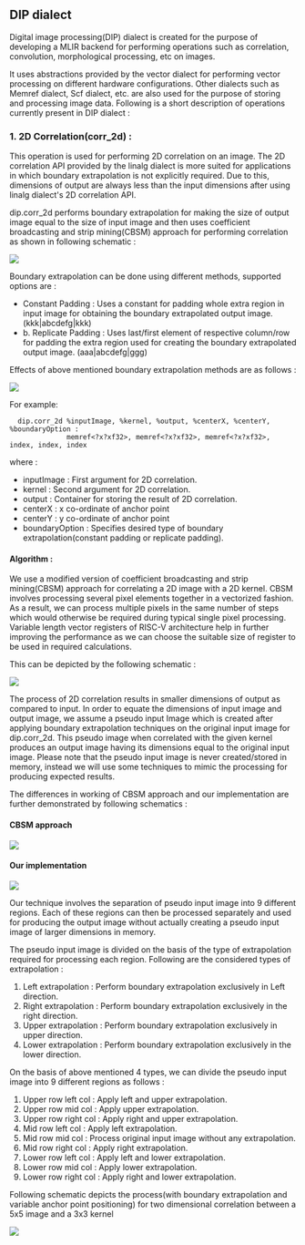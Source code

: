 ## DIP dialect
Digital image processing(DIP) dialect is created for the purpose of developing a MLIR backend for performing operations such as correlation, convolution, morphological processing, etc on images.

It uses abstractions provided by the vector dialect for performing vector processing on different hardware configurations. Other dialects such as Memref dialect, Scf dialect, etc. are also used for the purpose of storing and processing image data. Following is a short description of operations currently present in DIP dialect :

### 1. 2D Correlation(corr_2d) : 
This operation is used for performing 2D correlation on an image. The 2D correlation API provided by the linalg dialect is more suited for
applications in which boundary extrapolation is not explicitly required. Due to this, dimensions of output are always less than the input dimensions after
using linalg dialect's 2D correlation API.

dip.corr_2d performs boundary extrapolation for making the size of output image equal to the size of input image and then uses coefficient broadcasting and strip mining(CBSM) approach for performing correlation as shown in following schematic : 

![](./Images/ConstantPadding+TailProcessing.png)

Boundary extrapolation can be done using
different methods, supported options are :
 - Constant Padding : Uses a constant for padding whole extra region in input image
   for obtaining the boundary extrapolated output image. (kkk|abcdefg|kkk)
 - b. Replicate Padding : Uses last/first element of respective column/row for padding
   the extra region used for creating the boundary extrapolated output image. (aaa|abcdefg|ggg)

Effects of above mentioned boundary extrapolation methods are as follows : 

![](./Images/BoundaryExtrapolationStrategies.png)

For example:
 ```mlir
   dip.corr_2d %inputImage, %kernel, %output, %centerX, %centerY, %boundaryOption :
               memref<?x?xf32>, memref<?x?xf32>, memref<?x?xf32>, index, index, index
 ```
 where : 
  - inputImage : First argument for 2D correlation.
  - kernel : Second argument for 2D correlation.
  - output : Container for storing the result of 2D correlation.
  - centerX : x co-ordinate of anchor point
  - centerY : y co-ordinate of anchor point
  - boundaryOption : Specifies desired type of boundary extrapolation(constant padding or replicate padding).
 

#### Algorithm : 
We use a modified version of coefficient broadcasting and strip mining(CBSM) approach for correlating a 2D image with a 2D kernel. CBSM involves processing several pixel elements together in a vectorized fashion. As a result, we can process multiple pixels in the same number of steps which would otherwise be required during typical single pixel processing. Variable length vector registers of RISC-V architecture help in further improving the performance as we can choose the suitable size of register to be used in required calculations. 

This can be depicted by the following schematic : 

![](./Images/NORMALvsCBCONV.png)

The process of 2D correlation results in smaller dimensions of output as compared to input. In order to equate the dimensions of input image and output image, we assume a pseudo input Image which is created after applying boundary extrapolation techniques on the original input image for dip.corr_2d. This pseudo image when correlated with the given kernel produces an output image having its dimensions equal to the original input image. Please note that the pseudo input image is never created/stored in memory, instead we will use some techniques to mimic the processing for producing expected results.

The differences in working of CBSM approach and our implementation are further demonstrated by following schematics : 

#### CBSM approach
![](./Images/CoefficientsBroadcasting.png)

#### Our implementation
![](./Images/ConstantPadding+TailProcessing.png)

Our technique involves the separation of pseudo input image into 9 different regions. Each of these regions can then be processed separately and used for producing the output image without actually creating a pseudo input image of larger dimensions in memory.

The pseudo input image is divided on the basis of the type of extrapolation required for processing each region. Following are the considered types of extrapolation :
1. Left extrapolation : Perform boundary extrapolation exclusively in Left direction.
2. Right extrapolation : Perform boundary extrapolation exclusively in the right direction.
3. Upper extrapolation : Perform boundary extrapolation exclusively in upper direction.
4. Lower extrapolation : Perform boundary extrapolation exclusively in the lower direction.

On the basis of above mentioned 4 types, we can divide the pseudo input image into 9 different regions as follows : 
1. Upper row left col : Apply left and upper extrapolation.
2. Upper row mid col : Apply upper extrapolation.
3. Upper row right col : Apply right and upper extrapolation.
4. Mid row left col : Apply left extrapolation.
5. Mid row mid col : Process original input image without any extrapolation.
6. Mid row right col : Apply right extrapolation.
7. Lower row left col : Apply left and lower extrapolation.
8. Lower row mid col : Apply lower extrapolation.
9. Lower row right col : Apply right and lower extrapolation.

Following schematic depicts the process(with boundary extrapolation and variable anchor point positioning) for two dimensional correlation between a 5x5 image and a 3x3 kernel

![](./Images/AnchorPointAndBoundaryExtrapolation.png)

